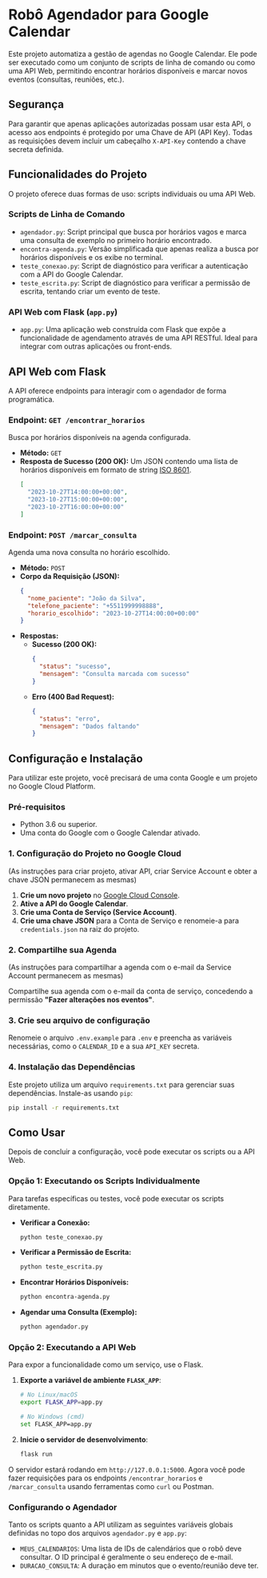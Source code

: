 # Robô Agendador para Google Calendar

Este projeto automatiza a gestão de agendas no Google Calendar. Ele pode ser executado como um conjunto de scripts de linha de comando ou como uma API Web, permitindo encontrar horários disponíveis e marcar novos eventos (consultas, reuniões, etc.).

## Segurança

Para garantir que apenas aplicações autorizadas possam usar esta API, o acesso aos endpoints é protegido por uma Chave de API (API Key). Todas as requisições devem incluir um cabeçalho `X-API-Key` contendo a chave secreta definida.

## Funcionalidades do Projeto

O projeto oferece duas formas de uso: scripts individuais ou uma API Web.

### Scripts de Linha de Comando

-   `agendador.py`: Script principal que busca por horários vagos e marca uma consulta de exemplo no primeiro horário encontrado.
-   `encontra-agenda.py`: Versão simplificada que apenas realiza a busca por horários disponíveis e os exibe no terminal.
-   `teste_conexao.py`: Script de diagnóstico para verificar a autenticação com a API do Google Calendar.
-   `teste_escrita.py`: Script de diagnóstico para verificar a permissão de escrita, tentando criar um evento de teste.

### API Web com Flask (`app.py`)

-   `app.py`: Uma aplicação web construída com Flask que expõe a funcionalidade de agendamento através de uma API RESTful. Ideal para integrar com outras aplicações ou front-ends.

## API Web com Flask

A API oferece endpoints para interagir com o agendador de forma programática.

### Endpoint: `GET /encontrar_horarios`

Busca por horários disponíveis na agenda configurada.

-   **Método:** `GET`
-   **Resposta de Sucesso (200 OK):** Um JSON contendo uma lista de horários disponíveis em formato de string [ISO 8601](https://developer.mozilla.org/pt-BR/docs/Web/JavaScript/Reference/Global_Objects/Date/toISOString).
    ```json
    [
      "2023-10-27T14:00:00+00:00",
      "2023-10-27T15:00:00+00:00",
      "2023-10-27T16:00:00+00:00"
    ]
    ```

### Endpoint: `POST /marcar_consulta`

Agenda uma nova consulta no horário escolhido.

-   **Método:** `POST`
-   **Corpo da Requisição (JSON):**
    ```json
    {
      "nome_paciente": "João da Silva",
      "telefone_paciente": "+5511999998888",
      "horario_escolhido": "2023-10-27T14:00:00+00:00"
    }
    ```
-   **Respostas:**
    -   **Sucesso (200 OK):**
        ```json
        {
          "status": "sucesso",
          "mensagem": "Consulta marcada com sucesso"
        }
        ```
    -   **Erro (400 Bad Request):**
        ```json
        {
          "status": "erro",
          "mensagem": "Dados faltando"
        }
        ```

## Configuração e Instalação

Para utilizar este projeto, você precisará de uma conta Google e um projeto no Google Cloud Platform.

### Pré-requisitos
- Python 3.6 ou superior.
- Uma conta do Google com o Google Calendar ativado.

### 1. Configuração do Projeto no Google Cloud

(As instruções para criar projeto, ativar API, criar Service Account e obter a chave JSON permanecem as mesmas)

1.  **Crie um novo projeto** no [Google Cloud Console](https://console.cloud.google.com/).
2.  **Ative a API do Google Calendar**.
3.  **Crie uma Conta de Serviço (Service Account)**.
4.  **Crie uma chave JSON** para a Conta de Serviço e renomeie-a para `credentials.json` na raiz do projeto.

### 2. Compartilhe sua Agenda

(As instruções para compartilhar a agenda com o e-mail da Service Account permanecem as mesmas)

Compartilhe sua agenda com o e-mail da conta de serviço, concedendo a permissão **"Fazer alterações nos eventos"**.

### 3. Crie seu arquivo de configuração

Renomeie o arquivo `.env.example` para `.env` e preencha as variáveis necessárias, como o `CALENDAR_ID` e a sua `API_KEY` secreta.

### 4. Instalação das Dependências

Este projeto utiliza um arquivo `requirements.txt` para gerenciar suas dependências. Instale-as usando `pip`:

```bash
pip install -r requirements.txt
```

## Como Usar

Depois de concluir a configuração, você pode executar os scripts ou a API Web.

### Opção 1: Executando os Scripts Individualmente

Para tarefas específicas ou testes, você pode executar os scripts diretamente.

-   **Verificar a Conexão:**
    ```bash
    python teste_conexao.py
    ```
-   **Verificar a Permissão de Escrita:**
    ```bash
    python teste_escrita.py
    ```
-   **Encontrar Horários Disponíveis:**
    ```bash
    python encontra-agenda.py
    ```
-   **Agendar uma Consulta (Exemplo):**
    ```bash
    python agendador.py
    ```

### Opção 2: Executando a API Web

Para expor a funcionalidade como um serviço, use o Flask.

1.  **Exporte a variável de ambiente `FLASK_APP`**:
    ```bash
    # No Linux/macOS
    export FLASK_APP=app.py

    # No Windows (cmd)
    set FLASK_APP=app.py
    ```

2.  **Inicie o servidor de desenvolvimento**:
    ```bash
    flask run
    ```

O servidor estará rodando em `http://127.0.0.1:5000`. Agora você pode fazer requisições para os endpoints `/encontrar_horarios` e `/marcar_consulta` usando ferramentas como `curl` ou Postman.

### Configurando o Agendador

Tanto os scripts quanto a API utilizam as seguintes variáveis globais definidas no topo dos arquivos `agendador.py` e `app.py`:

-   `MEUS_CALENDARIOS`: Uma lista de IDs de calendários que o robô deve consultar. O ID principal é geralmente o seu endereço de e-mail.
-   `DURACAO_CONSULTA`: A duração em minutos que o evento/reunião deve ter.
